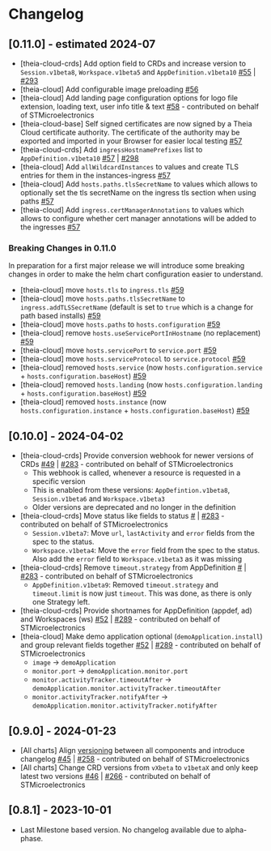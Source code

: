 # Changelog

## [0.11.0] - estimated 2024-07

- [theia-cloud-crds] Add option field to CRDs and increase version to `Session.v1beta8`, `Workspace.v1beta5` and `AppDefinition.v1beta10` [#55](https://github.com/eclipsesource/theia-cloud-helm/pull/55) | [#293](https://github.com/eclipsesource/theia-cloud/pull/293)
- [theia-cloud] Add configurable image preloading [#56](https://github.com/eclipsesource/theia-cloud-helm/pull/56)
- [theia-cloud] Add landing page configuration options for logo file extension, loading text, user info title & text [#58](https://github.com/eclipsesource/theia-cloud-helm/pull/58) - contributed on behalf of STMicroelectronics
- [theia-cloud-base] Self signed certificates are now signed by a Theia Cloud certificate authority. The certificate of the authority may be exported and imported in your Browser for easier local testing [#57](https://github.com/eclipsesource/theia-cloud-helm/pull/57)
- [theia-cloud-crds] Add `ingressHostnamePrefixes` list to `AppDefinition.v1beta10` [#57](https://github.com/eclipsesource/theia-cloud-helm/pull/57) | [#298](https://github.com/eclipsesource/theia-cloud/pull/298)
- [theia-cloud] Add `allWildcardInstances` to values and create TLS entries for them in the instances-ingress [#57](https://github.com/eclipsesource/theia-cloud-helm/pull/57)
- [theia-cloud] Add `hosts.paths.tlsSecretName` to values which allows to optionally set the tls secretName on the ingress tls section when using paths [#57](https://github.com/eclipsesource/theia-cloud-helm/pull/57)
- [theia-cloud] Add `ingress.certManagerAnnotations` to values which allows to configure whether cert manager annotations will be added to the ingresses [#57](https://github.com/eclipsesource/theia-cloud-helm/pull/57)

### Breaking Changes in 0.11.0

In preparation for a first major release we will introduce some breaking changes in order to make the helm chart configuration easier to understand.

- [theia-cloud] move `hosts.tls` to `ingress.tls` [#59](https://github.com/eclipsesource/theia-cloud-helm/pull/59)
- [theia-cloud] move `hosts.paths.tlsSecretName` to `ingress.addTLSSecretName` (default is set to `true` which is a change for path based installs) [#59](https://github.com/eclipsesource/theia-cloud-helm/pull/59)
- [theia-cloud] move `hosts.paths` to `hosts.configuration` [#59](https://github.com/eclipsesource/theia-cloud-helm/pull/59)
- [theia-cloud] remove `hosts.useServicePortInHostname` (no replacement) [#59](https://github.com/eclipsesource/theia-cloud-helm/pull/59)
- [theia-cloud] move `hosts.servicePort` to `service.port` [#59](https://github.com/eclipsesource/theia-cloud-helm/pull/59)
- [theia-cloud] move `hosts.serviceProtocol` to `service.protocol` [#59](https://github.com/eclipsesource/theia-cloud-helm/pull/59)
- [theia-cloud] removed `hosts.service` (now `hosts.configuration.service` + `hosts.configuration.baseHost`) [#59](https://github.com/eclipsesource/theia-cloud-helm/pull/59)
- [theia-cloud] removed `hosts.landing` (now `hosts.configuration.landing` + `hosts.configuration.baseHost`) [#59](https://github.com/eclipsesource/theia-cloud-helm/pull/59)
- [theia-cloud] removed `hosts.instance` (now `hosts.configuration.instance` + `hosts.configuration.baseHost`) [#59](https://github.com/eclipsesource/theia-cloud-helm/pull/59)

## [0.10.0] - 2024-04-02

- [theia-cloud-crds] Provide conversion webhook for newer versions of CRDs [#49](https://github.com/eclipsesource/theia-cloud-helm/pull/49) | [#283](https://github.com/eclipsesource/theia-cloud/pull/283) - contributed on behalf of STMicroelectronics
  - This webhook is called, whenever a resource is requested in a specific version
  - This is enabled from these versions: `AppDefintion.v1beta8`, `Session.v1beta6` and `Workspace.v1beta3`
  - Older versions are deprecated and no longer in the definition
- [theia-cloud-crds] Move status like fields to status [#](https://github.com/eclipsesource/theia-cloud-helm/pull/49) | [#283](https://github.com/eclipsesource/theia-cloud/pull/283) - contributed on behalf of STMicroelectronics
  - `Session.v1beta7`: Move `url`, `lastActivity` and `error` fields from the spec to the status.
  - `Workspace.v1beta4`: Move the `error` field from the spec to the status. Also add the `error` field to `Workspace.v1beta3` as it was missing
- [theia-cloud-crds] Remove `timeout.strategy` from AppDefinition [#](https://github.com/eclipsesource/theia-cloud-helm/pull/49) | [#283](https://github.com/eclipsesource/theia-cloud/pull/283) - contributed on behalf of STMicroelectronics
  - `AppDefinition.v1beta9`: Removed `timeout.strategy` and `timeout.limit` is now just `timeout`. This was done, as there is only one Strategy left.
- [theia-cloud-crds] Provide shortnames for AppDefinition (appdef, ad) and Workspaces (ws) [#52](https://github.com/eclipsesource/theia-cloud-helm/pull/52) | [#289](https://github.com/eclipsesource/theia-cloud/pull/289) - contributed on behalf of STMicroelectronics
- [theia-cloud] Make demo application optional (`demoApplication.install`) and group relevant fields together [#52](https://github.com/eclipsesource/theia-cloud-helm/pull/52) | [#289](https://github.com/eclipsesource/theia-cloud/pull/289) - contributed on behalf of STMicroelectronics
  - `image` -> `demoApplication`
  - `monitor.port` -> `demoApplication.monitor.port`
  - `monitor.activityTracker.timeoutAfter` -> `demoApplication.monitor.activityTracker.timeoutAfter`
  - `monitor.activityTracker.notifyAfter` -> `demoApplication.monitor.activityTracker.notifyAfter`

## [0.9.0] - 2024-01-23

- [All charts] Align [versioning](https://github.com/eclipsesource/theia-cloud-helm#versioning) between all components and introduce changelog [#45](https://github.com/eclipsesource/theia-cloud-helm/pull/45) | [#258](https://github.com/eclipsesource/theia-cloud/pull/258) - contributed on behalf of STMicroelectronics
- [All charts] Change CRD versions from `vXbeta` to `v1betaX` and only keep latest two versions [#46](https://github.com/eclipsesource/theia-cloud-helm/pull/46) | [#266](https://github.com/eclipsesource/theia-cloud/pull/266) - contributed on behalf of STMicroelectronics

## [0.8.1] - 2023-10-01

- Last Milestone based version. No changelog available due to alpha-phase.
